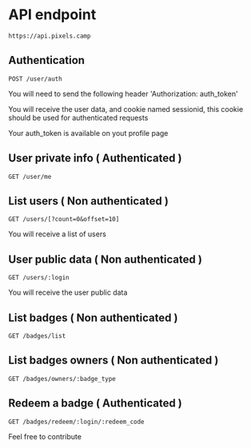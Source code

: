 # API endpoint

    https://api.pixels.camp

## Authentication 

    POST /user/auth

You will need to send the following header 'Authorization: auth_token'

You will receive the user data, and cookie named sessionid, this cookie should be used for authenticated requests

Your auth_token is available on yout profile page


## User private info ( Authenticated )

    GET /user/me

## List users ( Non authenticated )

    GET /users/[?count=0&offset=10]

You will receive a list of users


## User public data ( Non authenticated ) 

    GET /users/:login

You will receive the user public data

    
## List badges ( Non authenticated )

    GET /badges/list


## List badges owners ( Non authenticated )

    GET /badges/owners/:badge_type


## Redeem a badge ( Authenticated )

    GET /badges/redeem/:login/:redeem_code



Feel free to contribute
